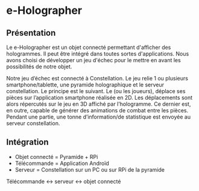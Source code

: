 # e-Holographer

## Présentation

Le e-Holographer est un objet connecté permettant d'afficher des hologrammes. Il peut être intégré dans toutes sortes d'applications. Nous avons choisi de développer un jeu d'échec pour le mettre en avant les possibilités de notre objet. 

Notre jeu d’échec est connecté à Constellation. Le jeu relie 1 ou plusieurs smartphone/tablette, une pyramide holographique et le serveur constellation.
Le principe est le suivant. Le (ou les joueurs), déplace ses pièces sur l’application smartphone réalisée en 2D. Les déplacements sont alors répercutés sur le jeu en 3D affiché par l’hologramme. Ce dernier est, en outre, capable de générer des animations de combat entre les pièces. Pendant une partie, une tonne d’information/de statistique est envoyée au serveur constellation.

## Intégration

- Objet connecté = Pyramide + RPi
- Télécommande = Application Androïd
- Serveur = Constellation sur un PC ou sur RPi de la pyramide

Télécommande <-> serveur <-> objet connecté

